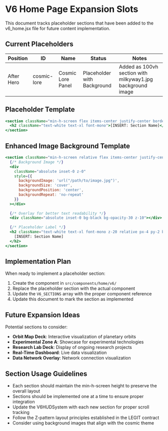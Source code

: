 # V6 Home Page Expansion Slots

This document tracks placeholder sections that have been added to the v6_home.jsx file for future content implementation.

## Current Placeholders

| Position | ID | Name | Status | Notes |
|---------|-----|------|--------|-------|
| After Hero | cosmic-lore | Cosmic Lore Panel | Placeholder with Background | Added as 100vh section with milkyway1.jpg background image |

## Placeholder Template

```jsx
<section className="min-h-screen flex items-center justify-center border-y border-dashed border-green-500">
  <h2 className="text-white text-xl font-mono">[INSERT: Section Name]</h2>
</section>
```

## Enhanced Image Background Template

```jsx
<section className="min-h-screen relative flex items-center justify-center border-y border-dashed border-green-500 overflow-hidden">
  {/* Background Image */}
  <div 
    className="absolute inset-0 z-0"
    style={{
      backgroundImage: 'url("/path/to/image.jpg")',
      backgroundSize: 'cover',
      backgroundPosition: 'center',
      backgroundRepeat: 'no-repeat'
    }}
  ></div>
  
  {/* Overlay for better text readability */}
  <div className="absolute inset-0 bg-black bg-opacity-30 z-10"></div>
  
  {/* Placeholder Label */}
  <h2 className="text-white text-xl font-mono z-20 relative px-4 py-2 bg-black bg-opacity-50 rounded-lg border border-green-500">
    [INSERT: Section Name]
  </h2>
</section>
```

## Implementation Plan

When ready to implement a placeholder section:

1. Create the component in `src/components/home/v6/`
2. Replace the placeholder section with the actual component
3. Update the `V6_SECTIONS` array with the proper component reference
4. Update this document to mark the section as implemented

## Future Expansion Ideas

Potential sections to consider:

- **Orbit Map Deck**: Interactive visualization of planetary orbits
- **Experimental Zone A**: Showcase for experimental technologies
- **Research Lab Deck**: Display of ongoing research projects
- **Real-Time Dashboard**: Live data visualization
- **Data Network Overlay**: Network connection visualization

## Section Usage Guidelines

- Each section should maintain the min-h-screen height to preserve the overall layout
- Sections should be implemented one at a time to ensure proper integration
- Update the V6HUDSystem with each new section for proper scroll tracking
- Follow the Z-pattern layout principles established in the LEGIT contract
- Consider using background images that align with the cosmic theme 